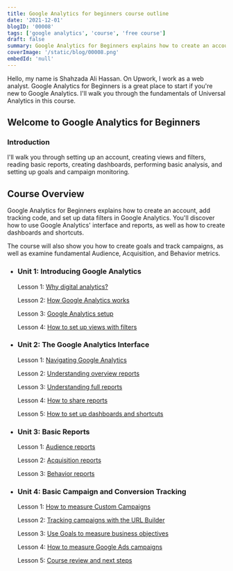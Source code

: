 ```yaml
---
title: Google Analytics for beginners course outline
date: '2021-12-01'
blogID: '00008'
tags: ['google analytics', 'course', 'free course']
draft: false
summary: Google Analytics for Beginners explains how to create an account, add tracking code, and set up data filters in Google Analytics. You'll discover how to use Google Analytics' interface and reports, as well as how to create dashboards and shortcuts
coverImage: '/static/blog/00008.png'
embedId: 'null'
---
```


Hello, my name is Shahzada Ali Hassan. On Upwork, I work as a web analyst. Google Analytics for Beginners is a great place to start if you're new to Google Analytics. I'll walk you through the fundamentals of Universal Analytics in this course.

## Welcome to Google Analytics for Beginners

### **Introduction**

I'll walk you through setting up an account, creating views and filters, reading basic reports, creating dashboards, performing basic analysis, and setting up goals and campaign monitoring.

## Course Overview

Google Analytics for Beginners explains how to create an account, add tracking code, and set up data filters in Google Analytics. You'll discover how to use Google Analytics' interface and reports, as well as how to create dashboards and shortcuts.

The course will also show you how to create goals and track campaigns, as well as examine fundamental Audience, Acquisition, and Behavior metrics.

- ### **Unit 1: Introducing Google Analytics**

  Lesson 1: [Why digital analytics?](/blog/google-analytics/why-digital-analytics)

  Lesson 2: [How Google Analytics works](/blog/google-analytics/how-google-analytics-works)

  Lesson 3: [Google Analytics setup](/blog/google-analytics/google-analytics-setup)

  Lesson 4: [How to set up views with filters](/blog/google-analytics/how-to-set-up-views-with-filters)

- ### **Unit 2: The Google Analytics Interface**

  Lesson 1: [Navigating Google Analytics](/blog/google-analytics/navigating-google-analytics)

  Lesson 2: [Understanding overview reports](/blog/google-analytics/understanding-overview-reports)

  Lesson 3: [Understanding full reports](/blog/google-analytics/understanding-full-reports)

  Lesson 4: [How to share reports](/blog/google-analytics/how-to-share-reports)

  Lesson 5: [How to set up dashboards and shortcuts](/blog/google-analytics/how-to-set-up-dashboards-and-shortcuts)

- ### **Unit 3: Basic Reports**

  Lesson 1: [Audience reports](/blog/google-analytics/audience-reports)

  Lesson 2: [Acquisition reports](/blog/google-analytics/acquisition-reports)

  Lesson 3: [Behavior reports](/blog/google-analytics/behavior-reports)

- ### **Unit 4: Basic Campaign and Conversion Tracking**

  Lesson 1: [How to measure Custom Campaigns](/blog/google-analytics/how-to-measure-custom-campaigns)

  Lesson 2: [Tracking campaigns with the URL Builder](/blog/google-analytics/tracking-campaigns-with-the-url-builder)

  Lesson 3: [Use Goals to measure business objectives](/blog/google-analytics/use-goals-to-measure-business-objectives)

  Lesson 4: [How to measure Google Ads campaigns](/blog/google-analytics/how-to-measure-google-ads-campaigns)

  Lesson 5: [Course review and next steps](/blog/google-analytics/course-review-and-next-steps)

